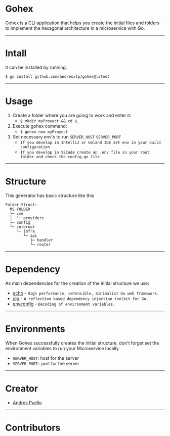 # Gohex
Gohex is a CLI application that helps you create the initial files and folders to implement the hexagonal architecture in a microservice with Go.

---
# Intall
It can be installed by running:

`$ go install github.com/andresxlp/gohex@latest`

---
# Usage
1. Create a folder where you are going to work and enter it:
   - `$ mkdir myProyect && cd $_`
2. Execute gohex command:
   - `$ gohex new myProyect`
3. Set necessary env's to run  `SERVER_HOST` `SERVER_PORT`
   - `If you develop in IntelliJ or Goland IDE set env in your build configuration`
   - `If you develop in VSCode create an .env file in your root folder and check the config.go file`
    
---

# Structure
This generator has basic structure like this
```
Folder Struct:
  MS FOLDER
  ├─ cmd
  │  └─ providers
  ├─ config
  └─ internal
     └─ infra
        └─ api
           ├─ handler
           └─ router
```

---
# Dependency
As main dependencies for the creation of the initial structure we use:
- [echo](https://echo.labstack.com/) - `High performance, extensible, minimalist Go web framework.`
- [dig](https://github.com/uber-go/dig) - `A reflection based dependency injection toolkit for Go.`
- [envconfig](http://github.com/kelseyhightower/envconfig) - `Decoding of environment variables.`

---
# Environments
When Gohex successfully creates the initial structure, don't forget set the environment variables to run your Microservice locally

* `SERVER_HOST`: host for the server
* `SERVER_PORT:` port for the server

---
# Creator
- [Andres Puello](https://github.com/AndresXLP/gohex)

---
# Contributors
